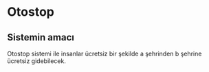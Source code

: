 <h1> Otostop </h1>

<h2>Sistemin amacı </h2>
<p>Otostop sistemi ile insanlar ücretsiz bir şekilde a şehrinden b şehrine ücretsiz gidebilecek. </p>
